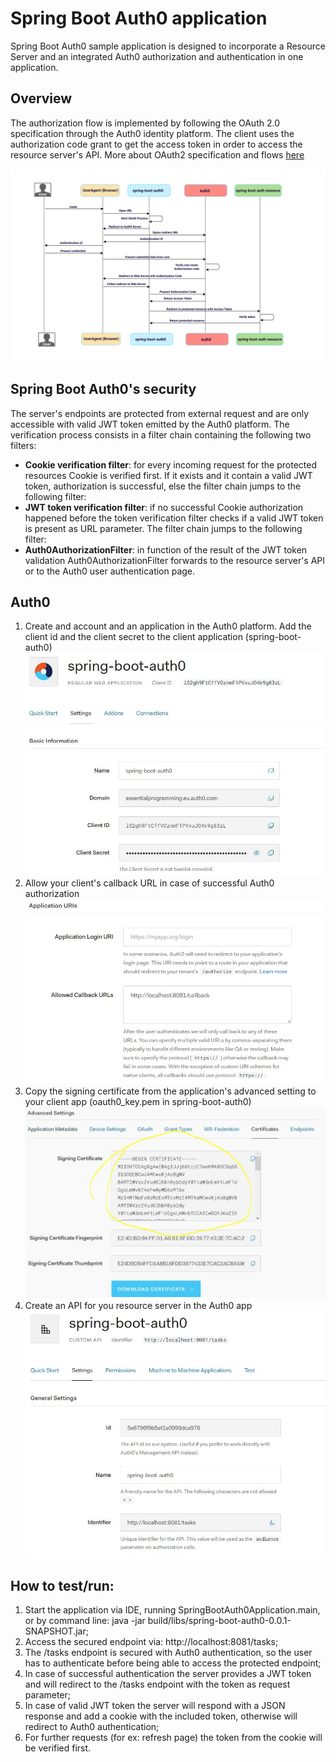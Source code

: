 # Spring Boot Auth0 application

Spring Boot Auth0 sample application is designed to incorporate a Resource Server and an integrated Auth0 authorization and authentication in one application.

## Overview

The authorization flow is implemented by following the OAuth 2.0 specification through the Auth0 identity platform. The client uses the authorization code grant to get the access token in order to access the resource server's API. 
More about OAuth2 specification and flows [here](https://github.com/digital-consulting/oauth2)

![oauth0-diagram](img/auth0.png)  

## Spring Boot Auth0's security

The server's endpoints are protected from external request and are only accessible with valid JWT token emitted by the Auth0 platform.
The verification process consists in a filter chain containing the following two filters:
* **Cookie verification filter**: for every incoming request for the protected resources Cookie is verified first. If it exists and it contain a valid JWT token, authorization is successful, else the filter chain jumps to the following filter: 
* **JWT token verification filter**: if no successful Cookie authorization happened before the token verification filter checks if a valid JWT token is present as URL parameter. The filter chain jumps to the following filter:
* **Auth0AuthorizationFilter**: in function of the result of the JWT token validation Auth0AuthorizationFilter forwards to the resource server's API or to the Auth0 user authentication page.
 
## Auth0

1. Create and account and an application in the Auth0 platform. Add the client id and the client secret to the client application (spring-boot-auth0)
![auth0-step1](img/auth0_step1.JPG)  
1. Allow your client's callback URL in case of successful Auth0 authorization
![auth0-step2](img/auth0_step2.JPG)  
1. Copy the signing certificate from the application's advanced setting to your client app (oauth0_key.pem in spring-boot-auth0)
![auth0-step3](img/auth0_step3.JPG)  
1. Create an API for you resource server in the Auth0 app
![auth0-step4](img/auth0_step4.JPG)  
   

## How to test/run:

1. Start the application via IDE, running SpringBootAuth0Application.main, or by command line: java -jar build/libs/spring-boot-auth0-0.0.1-SNAPSHOT.jar;
1. Access the secured endpoint via: http://localhost:8081/tasks;
1. The /tasks endpoint is secured with Auth0 authentication, so the user has to authenticate before being able to access the protected endpoint;
1. In case of successful authentication the server provides a JWT token and will redirect to the /tasks endpoint with the token as request parameter;
1. In case of valid JWT token the server will respond with a JSON response and add a cookie with the included token, otherwise will redirect to Auth0 authentication;
1. For further requests (for ex: refresh page) the token from the cookie will be verified first.



